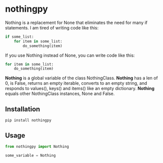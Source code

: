 # nothingpy
Nothing is a replacement for None that eliminates the need for many if statements.  I am tired of writing code like this:

```python
if some_list:
    for item in some_list:
        do_something(item)
```

If you use Nothing instead of None, you can write code like this:

```python
for item in some_list:
    do_something(item)
```

**Nothing** is a global variable of the class NothingClass.  **Nothing** has a len of 0, is False, returns an empty iterable,
converts to an empty string, and responds to values(), keys() and items() like an empty dictionary.  **Nothing** equals
other NothingClass instances, None and False.  

## Installation

```pip install nothingpy```

## Usage

```python
from nothingpy import Nothing

some_variable = Nothing
```